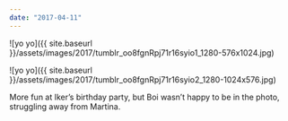 ```yaml
---
date: "2017-04-11"
---
```


![yo yo]({{ site.baseurl }}/assets/images/2017/tumblr_oo8fgnRpj71r16syio1_1280-576x1024.jpg)

![yo yo]({{ site.baseurl }}/assets/images/2017/tumblr_oo8fgnRpj71r16syio2_1280-1024x576.jpg)

More fun at Iker’s birthday party, but Boi wasn’t happy to be in the photo, struggling away from Martina.
